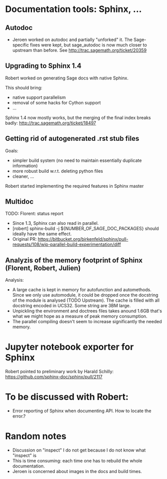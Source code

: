 # Documentation tools: Sphinx, ...

## Autodoc

- Jeroen worked on autodoc and partially "unforked" it. The Sage-specific fixes were kept, but sage_autodoc is now much closer to upstream than before. See http://trac.sagemath.org/ticket/20359

## Upgrading to Sphinx 1.4

Robert worked on generating Sage docs with native Sphinx. 

This should bring:
- native support parallelism
- removal of some hacks for Cython support
- ...

Sphinx 1.4 now mostly works, but the merging of the final index breaks badly: http://trac.sagemath.org/ticket/18497

## Getting rid of autogenerated .rst stub files

Goals:
- simpler build system (no need to maintain essentially duplicate information)
- more robust build w.r.t. deleting python files
- cleaner, ...

Robert started implementing the required features in Sphinx master

## Multidoc

TODO: Florent: status report

- Since 1.3, Sphinx can also read in parallel.
- [robert] sphinx-build -j ${NUMBER_OF_SAGE_DOC_PACKAGES} should ideally have the same effect.
- Original PR: https://bitbucket.org/birkenfeld/sphinx/pull-requests/108/wip-parallel-build-experimentation/diff

## Analyzis of the memory footprint of Sphinx (Florent, Robert, Julien)

Analysis:

- A large cache is kept in memory for autofunction and automethods. Since we only use automodule, it could be dropped once the docstring of the module is analysed (TODO Upstream).
  The cache is filled with all docstring encoded in UCS32. Some string are 3BM large.
- Unpickling the environment and doctrees files takes anound 1.6GB that's what we might hope as a measure of peak memory consumption.
- The parallel compiling doesn't seem to increase significantly the needed memory.

# Jupyter notebook exporter for Sphinx

Robert pointed to preliminary work by Harald Schilly: https://github.com/sphinx-doc/sphinx/pull/2117

# To be discussed with Robert:

- Error reporting of Sphinx when documenting API. How to locate the error.?

# Random notes

- Discussion on "inspect" I do not get because I do not know what "inspect" is
- This is time consuming: each time one has to rebuild the whole documentation.
- Jeroen is concerned about images in the docs and build times.
